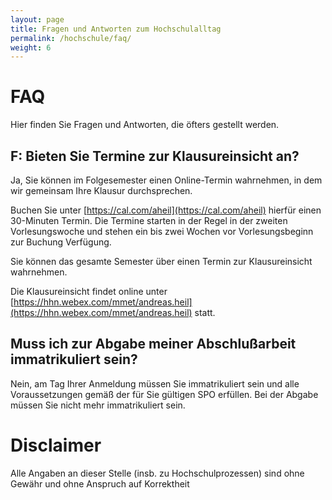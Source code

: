 ```yaml
---
layout: page
title: Fragen und Antworten zum Hochschulalltag
permalink: /hochschule/faq/
weight: 6
---
```


# FAQ

Hier finden Sie Fragen und Antworten, die öfters gestellt werden.

## F: Bieten Sie Termine zur Klausureinsicht an?

Ja, Sie können im Folgesemester einen Online-Termin wahrnehmen, in dem wir gemeinsam Ihre Klausur durchsprechen. 

Buchen Sie unter [https://cal.com/aheil](https://cal.com/aheil) hierfür einen 30-Minuten Termin. Die Termine starten in der Regel in der zweiten Vorlesungswoche und stehen ein bis zwei Wochen vor Vorlesungsbeginn zur Buchung Verfügung.

Sie können das gesamte Semester über einen Termin zur Klausureinsicht wahrnehmen. 

Die Klausureinsicht findet online unter [https://hhn.webex.com/mmet/andreas.heil](https://hhn.webex.com/mmet/andreas.heil) statt.

## Muss ich zur Abgabe meiner Abschlußarbeit immatrikuliert sein? 

Nein, am Tag Ihrer Anmeldung müssen Sie immatrikuliert sein und alle Voraussetzungen gemäß der für Sie gültigen SPO erfüllen. Bei der Abgabe müssen Sie nicht mehr immatrikuliert sein. 

# Disclaimer

Alle Angaben an dieser Stelle (insb. zu Hochschulprozessen) sind ohne Gewähr und ohne Anspruch auf Korrektheit